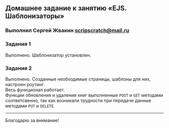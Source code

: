 ## Домашнее задание к занятию «EJS. Шаблонизаторы»

### Выполнил Сергей Жвакин scripscratch@mail.ru

### Задания 1

Выполнено. Шаблонизатор установлен.

### Задания 2

Выполнено. Созданные необходимые страницы, шаблоны для них, настроен роутинг. <br>
Весь функционал работает. <br>
Функции обновления и удаления книг выполненные `POST` и `GET` методами соответсвенно, так как возникали трудности при передаче данные методами `PUT` и `DELETE`.

---

Благодарю за внимание!
